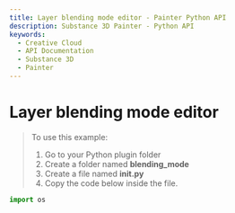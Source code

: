 ```yaml
---
title: Layer blending mode editor - Painter Python API
description: Substance 3D Painter - Python API
keywords:
  - Creative Cloud
  - API Documentation
  - Substance 3D
  - Painter
---
```


Layer blending mode editor
========================

> To use this example:
> 1. Go to your Python plugin folder
> 2. Create a folder named **blending_mode**
> 3. Create a file named **__init__.py**
> 4. Copy the code below inside the file.

```python
import os
```
